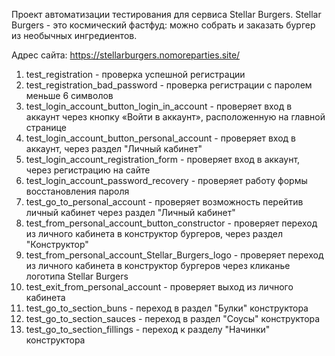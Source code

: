 Проект автоматизации тестирования для сервиса Stellar Burgers.
Stellar Burgers - это космический фастфуд: можно собрать и заказать бургер из необычных ингредиентов.

Адрес сайта: https://stellarburgers.nomoreparties.site/

1. test_registration - проверка успешной регистрации
2. test_registration_bad_password - проверка регистрации с паролем меньше 6 символов
3. test_login_account_button_login_in_account - проверяет вход в аккаунт через кнопку «Войти в аккаунт», расположенную  на главной странице
4. test_login_account_button_personal_account - проверяет вход в аккаунт, через раздел "Личный кабинет" 
5. test_login_account_registration_form - проверяет вход в аккаунт, через регистрацию на сайте
6. test_login_account_password_recovery - проверяет работу формы восстановления пароля
7. test_go_to_personal_account - проверяет возможность перейтив личный кабинет через раздел "Личный кабинет"
8. test_from_personal_account_button_constructor - проверяет переход из личного кабинета в конструктор бургеров, через раздел "Конструктор"
9. test_from_personal_account_Stellar_Burgers_logo - проверяет переход из личного кабинета в конструктор бургеров через кликанье логотипа Stellar Burgers
10. test_exit_from_personal_account - проверяет выход из личного кабинета
11. test_go_to_section_buns - переход в раздел "Булки" конструктора
12. test_go_to_section_sauces - переход в раздел "Соусы" конструктора
13. test_go_to_section_fillings - переход к разделу "Начинки" конструктора